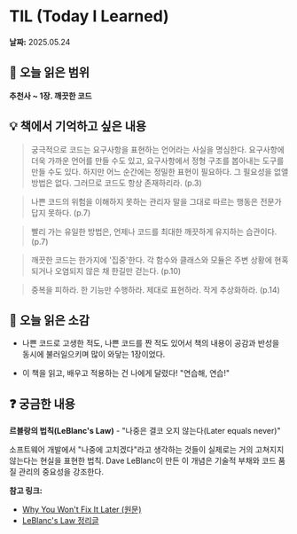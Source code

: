 # TIL (Today I Learned)

**날짜:** 2025.05.24

## 📖 오늘 읽은 범위

**추천사 ~ 1장. 깨끗한 코드**

## 💡 책에서 기억하고 싶은 내용

> 궁극적으로 코드는 요구사항을 표현하는 언어라는 사실을 명심한다. 요구사항에 더욱 가까운 언어를 만들 수도 있고, 요구사항에서 정형 구조를 봅아내는 도구를 만들 수도 있다. 하지만 어느 순간에는 정밀한 표현이 필요하다. 그 필요성을 없앨 방법은 없다. 그러므로 코드도 항상 존재하리라. (p.3)

> 나쁜 코드의 위험을 이해하지 못하는 관리자 말을 그대로 따르는 행동은 전문가답지 못하다. (p.7)

> 빨리 가는 유일한 방법은, 언제나 코드를 최대한 깨끗하게 유지하는 습관이다. (p.7)

> 깨끗한 코드는 한가지에 '집중'한다. 각 함수와 클래스와 모듈은 주변 상황에 현혹되거나 오염되지 않은 채 한길만 걷는다. (p.10)

> 중복을 피하라. 한 기능만 수행하라. 제대로 표현하라. 작게 추상화하라. (p.14)

## 🤔 오늘 읽은 소감

- 나쁜 코드로 고생한 적도, 나쁜 코드를 짠 적도 있어서 책의 내용이 공감과 반성을 동시에 불러일으키며 많이 와닿는 1장이었다.

- 이 책을 읽고, 배우고 적용하는 건 나에게 달렸다! "연습해, 연습!"

## ❓ 궁금한 내용

**르블랑의 법칙(LeBlanc's Law)** - "나중은 결코 오지 않는다(Later equals never)"

소프트웨어 개발에서 "나중에 고치겠다"라고 생각하는 것들이 실제로는 거의 고쳐지지 않는다는 현실을 표현한 법칙. Dave LeBlanc이 만든 이 개념은 기술적 부채와 코드 품질 관리의 중요성을 강조한다.

**참고 링크:**

- [Why You Won't Fix It Later (원문)](http://on-agile.blogspot.com/2007/04/why-you-wont-fix-it-later.html)
- [LeBlanc's Law 정리글](https://yiming.dev/clipping/2019/03/21/le-blanc's-law-a-k-a-later-equals-never/)

